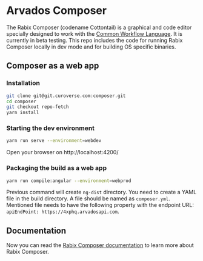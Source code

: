 
# Arvados Composer

The Rabix Composer (codename Cottontail) is a graphical and code editor specially designed to work with the [Common Workflow Language](https://github.com/common-workflow-language/common-workflow-language). It is currently in beta testing. This repo includes the code for running Rabix Composer locally in dev mode and for building OS specific binaries.

## Composer as a web app

### Installation

```bash
git clone git@git.curoverse.com:composer.git
cd composer
git checkout repo-fetch
yarn install
```

### Starting the dev environment

```bash
yarn run serve --environment=webdev
```
Open your browser on http://localhost:4200/

### Packaging the build as a web app

```bash
yarn run compile:angular --environment=webprod
```
Previous command will create `ng-dist` directory. You need to create a YAML file in the build directory. A file should be named as `composer.yml`. Mentioned file needs to have the following property with the endpoint URL: `apiEndPoint: https://4xphq.arvadosapi.com`.

## Documentation

Now you can read the [Rabix Composer documentation](http://docs.rabix.io/) to learn more about Rabix Composer.
